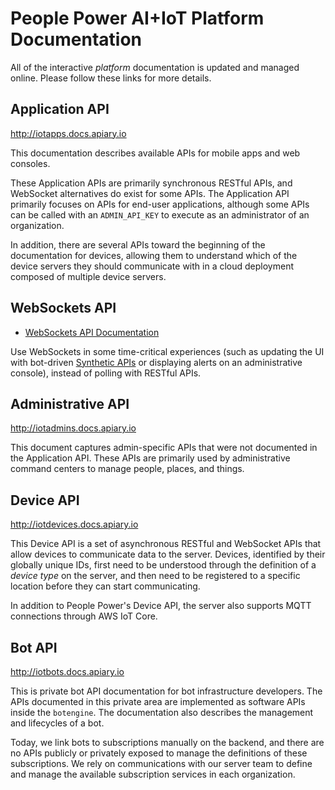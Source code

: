 # People Power AI+IoT Platform Documentation

All of the interactive *platform* documentation is updated and managed online. Please follow these links for more details.

## Application API
http://iotapps.docs.apiary.io

This documentation describes available APIs for mobile apps and web consoles. 

These Application APIs are primarily synchronous RESTful APIs, and WebSocket alternatives do exist for some APIs. The Application API primarily focuses on APIs for end-user applications, although some APIs can be called with an `ADMIN_API_KEY` to execute as an administrator of an organization.

In addition, there are several APIs toward the beginning of the documentation for devices, allowing them to understand which of the device servers they should communicate with in a cloud deployment composed of multiple device servers.

## WebSockets API
+ [WebSockets API Documentation](https://github.com/peoplepower/peoplepower-docs/blob/master/platform_apis/websockets.md)

Use WebSockets in some time-critical experiences (such as updating the UI with bot-driven [Synthetic APIs](https://github.com/peoplepower/peoplepower-docs/blob/master/synthetic_apis) or displaying alerts on an administrative console), instead of polling with RESTful APIs.

## Administrative API
http://iotadmins.docs.apiary.io

This document captures admin-specific APIs that were not documented in the Application API. These APIs are primarily used by administrative command centers to manage people, places, and things.

## Device API
http://iotdevices.docs.apiary.io

This Device API is a set of asynchronous RESTful and WebSocket APIs that allow devices to communicate data to the server. Devices, identified by their globally unique IDs, first need to be understood through the definition of a *device type* on the server, and then need to be registered to a specific location before they can start communicating. 

In addition to People Power's Device API, the server also supports MQTT connections through AWS IoT Core. 

## Bot API
http://iotbots.docs.apiary.io

This is private bot API documentation for bot infrastructure developers. The APIs documented in this private area are implemented as software APIs inside the `botengine`. The documentation also describes the management and lifecycles of a bot.

Today, we link bots to subscriptions manually on the backend, and there are no APIs publicly or privately exposed to manage the definitions of these subscriptions. We rely on communications with our server team to define and manage the available subscription services in each organization.

